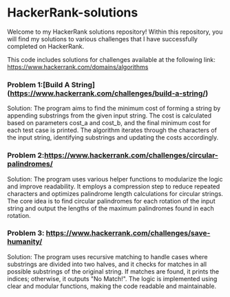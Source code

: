 # HackerRank-solutions
Welcome to my HackerRank solutions repository! Within this repository, you will find my solutions to various challenges that I have successfully completed on HackerRank.

This code includes solutions for challenges available at the following link: https://www.hackerrank.com/domains/algorithms
###  Problem 1:[Build A String] (https://www.hackerrank.com/challenges/build-a-string/)

Solution: The program aims to find the minimum cost of forming a string by appending substrings from the given input string. The cost is calculated based on parameters cost_a and cost_b, and the final minimum cost for each test case is printed. The algorithm iterates through the characters of the input string, identifying substrings and updating the costs accordingly.

###  Problem 2:https://www.hackerrank.com/challenges/circular-palindromes/

Solution: The program uses various helper functions to modularize the logic and improve readability. It employs a compression step to reduce repeated characters and optimizes palindrome length calculations for circular strings. The core idea is to find circular palindromes for each rotation of the input string and output the lengths of the maximum palindromes found in each rotation.

###  Problem 3: https://www.hackerrank.com/challenges/save-humanity/

Solution: The program uses recursive matching to handle cases where substrings are divided into two halves, and it checks for matches in all possible substrings of the original string. If matches are found, it prints the indices; otherwise, it outputs "No Match!". The logic is implemented using clear and modular functions, making the code readable and maintainable.

